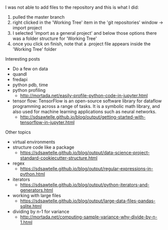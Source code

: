 I was not able to add files to the repository and this is what I did:

1. pulled the master branch
2. right clicked in the 'Working Tree' item in the 'git repositories' window -> import project
3. I selected 'import as a general project' and below those options there was a folder structure for 'Working Tree'
4. once you click on finish, note that a .project file appears inside the 'Working Tree' folder

Interesting posts
- Do a few on data
 - quandl
 - fredapi
- python pdb, time
- python profiling
  - http://mortada.net/easily-profile-python-code-in-jupyter.html
- tensor flow: TensorFlow is an open-source software library for dataflow programming across a range of tasks. It is a symbolic math library, and also used for machine learning applications such as neural networks.
  - http://sdsawtelle.github.io/blog/output/getting-started-with-tensorflow-in-jupyter.html

Other topics
* virtual environments
* structure code like a package
  * https://sdsawtelle.github.io/blog/output/data-science-project-standard-cookiecutter-structure.html
* regex
  * https://sdsawtelle.github.io/blog/output/regular-expressions-in-python.html
* iterators
  * https://sdsawtelle.github.io/blog/output/python-iterators-and-generators.html
* working with large files
  * https://sdsawtelle.github.io/blog/output/large-data-files-pandas-sqlite.html
* dividing by n-1 for variance
  * http://mortada.net/computing-sample-variance-why-divide-by-n-1.html
